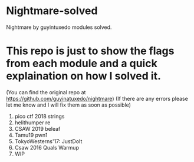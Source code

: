 # Nightmare-solved
Nightmare by guyintuxedo modules solved.

# This repo is just to show the flags from each module and a quick explaination on how I solved it.
(You can find the original repo at https://github.com/guyinatuxedo/nightmare)
(If there are any errors please let me know and I will fix them as soon as possible)

1. pico ctf 2018 strings
2. helithumper re
3. CSAW 2019 beleaf
4. Tamu19 pwn1
5. TokyoWesterns'17: JustDoIt
6. Csaw 2016 Quals Warmup
7. WIP
